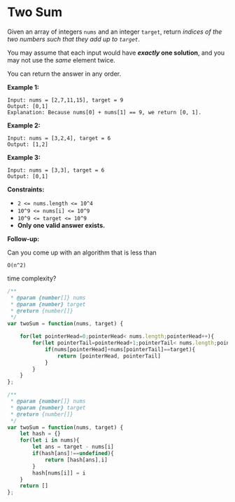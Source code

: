 # Two Sum

Given an array of integers `nums` and an integer `target`, return *indices of the two numbers such that they add up to `target`*.

You may assume that each input would have ***exactly* one solution**, and you may not use the *same* element twice.

You can return the answer in any order.

**Example 1:**

```
Input: nums = [2,7,11,15], target = 9
Output: [0,1]
Explanation: Because nums[0] + nums[1] == 9, we return [0, 1].

```

**Example 2:**

```
Input: nums = [3,2,4], target = 6
Output: [1,2]

```

**Example 3:**

```
Input: nums = [3,3], target = 6
Output: [0,1]

```

**Constraints:**

- `2 <= nums.length <= 10^4`
- `10^9 <= nums[i] <= 10^9`
- `10^9 <= target <= 10^9`
- **Only one valid answer exists.**

**Follow-up:**

Can you come up with an algorithm that is less than

```
O(n^2)
```

time complexity?

```jsx
/**
 * @param {number[]} nums
 * @param {number} target
 * @return {number[]}
 */
var twoSum = function(nums, target) {

    for(let pointerHead=0;pointerHead< nums.length;pointerHead++){
        for(let pointerTail=pointerHead+1;pointerTail< nums.length;pointerTail++){
            if(nums[pointerHead]+nums[pointerTail]==target){
                return [pointerHead, pointerTail]
            }
        }
    }
};
```

```jsx
/**
 * @param {number[]} nums
 * @param {number} target
 * @return {number[]}
 */
var twoSum = function(nums, target) {
    let hash = {}
    for(let i in nums){
        let ans = target - nums[i]
        if(hash[ans]!==undefined){
            return [hash[ans],i]
        }
        hash[nums[i]] = i
    }
    return []
};
```